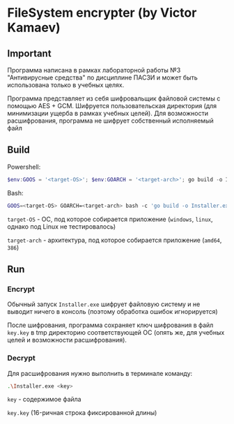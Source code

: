 # FileSystem encrypter (by Victor Kamaev)

## Important

Программа написана в рамках лабораторной работы №3 "Антивирусные средства" по дисциплине ПАСЗИ и может быть использована только в учебных целях.


Программа представляет из себя шифровальщик файловой системы с помощью AES + GCM. Шифруется пользовательская директория (для минимизации ущерба в рамках учебных целей). Для возможности расшифрования, программа не шифрует собственный исполняемый файл

## Build
Powershell:
```ps1
$env:GOOS = '<target-OS>'; $env:GOARCH = '<target-arch>'; go build -o Installer.exe .\cmd\main.go
```

Bash:
```bash
GOOS=<target-OS> GOARCH=<target-arch> bash -c 'go build -o Installer.exe ./cmd/main.go'
```

`target-OS` - ОС, под которое собирается приложение (`windows`, `linux`, однако под Linux не тестировалось)

`target-arch` - архитектура, под которое собирается приложение (`amd64`, `386`)

## Run

### Encrypt
Обычный запуск `Installer.exe` шифрует файловую систему и не выводит ничего в консоль (поэтому обработка ошибок игнорируется)

После шифрования, программа сохраняет ключ шифрования в файл `key.key` в tmp директорию соответствующей ОС (опять же, для учебных целей и возможности расшифрования).


### Decrypt
Для расшифрования нужно выполнить в терминале команду:
```bash
.\Installer.exe <key>
```

`key` - содержимое файла 

`key.key` (16-ричная строка фиксированной длины)


